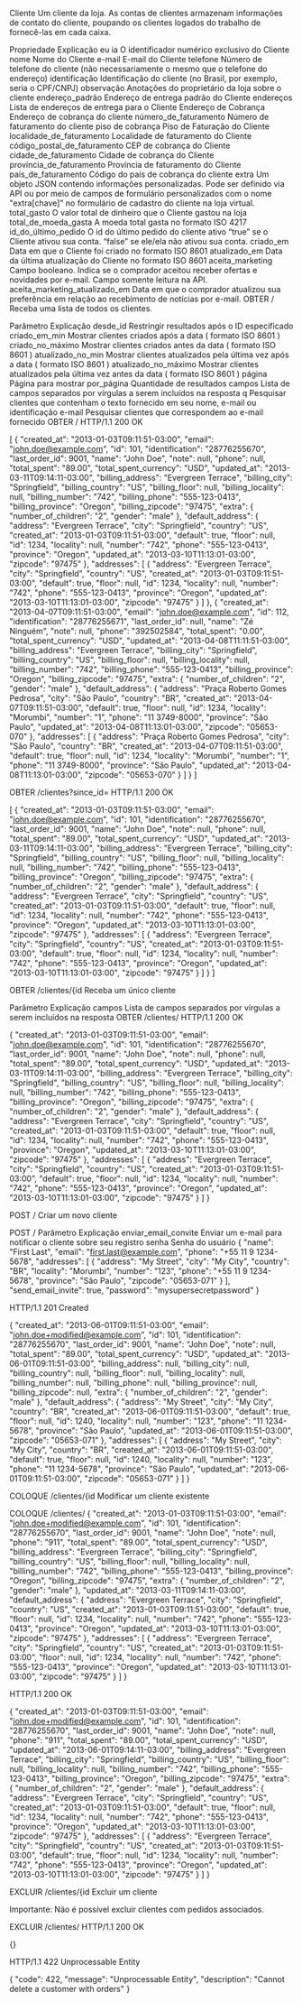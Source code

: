 Cliente
Um cliente da loja. As contas de clientes armazenam informações de contato do cliente, poupando os clientes logados do trabalho de fornecê-las em cada caixa.

Propriedade	Explicação
eu ia	O identificador numérico exclusivo do Cliente
nome	Nome do Cliente
e-mail	E-mail do Cliente
telefone	Número de telefone do cliente (não necessariamente o mesmo que o telefone do endereço)
identificação	Identificação do cliente (no Brasil, por exemplo, seria o CPF/CNPJ)
observação	Anotações do proprietário da loja sobre o cliente
endereço_padrão	Endereço de entrega padrão do Cliente
endereços	Lista de endereços de entrega para o Cliente
Endereço de Cobrança	Endereço de cobrança do cliente
número_de_faturamento	Número de faturamento do cliente
piso de cobrança	Piso de Faturação do Cliente
localidade_de_faturamento	Localidade de faturamento do Cliente
código_postal_de_faturamento	CEP de cobrança do Cliente
cidade_de_faturamento	Cidade de cobrança do Cliente
província_de_faturamento	Província de faturamento do Cliente
país_de_faturamento	Código do país de cobrança do cliente
extra	Um objeto JSON contendo informações personalizadas. Pode ser definido via API ou por meio de campos de formulário personalizados com o nome "extra[chave]" no formulário de cadastro do cliente na loja virtual.
total_gasto	O valor total de dinheiro que o Cliente gastou na loja
total_de_moeda_gasta	A moeda total gasta no formato ISO 4217
id_do_último_pedido	O id do último pedido do cliente
ativo	“true” se o Cliente ativou sua conta. “false” se ele/ela não ativou sua conta.
criado_em	Data em que o Cliente foi criado no formato ISO 8601
atualizado_em	Data da última atualização do Cliente no formato ISO 8601
aceita_marketing	Campo booleano. Indica se o comprador aceitou receber ofertas e novidades por e-mail. Campo somente leitura na API.
aceita_marketing_atualizado_em	Data em que o comprador atualizou sua preferência em relação ao recebimento de notícias por e-mail.
OBTER / 
Receba uma lista de todos os clientes.

Parâmetro	Explicação
desde_id	Restringir resultados após o ID especificado
criado_em_min	Mostrar clientes criados após a data ( formato ISO 8601 )
criado_no_máximo	Mostrar clientes criados antes da data ( formato ISO 8601 )
atualizado_no_min	Mostrar clientes atualizados pela última vez após a data ( formato ISO 8601 )
atualizado_no_máximo	Mostrar clientes atualizados pela última vez antes da data ( formato ISO 8601 )
página	Página para mostrar
por_página	Quantidade de resultados
campos	Lista de campos separados por vírgulas a serem incluídos na resposta
q	Pesquisar clientes que contenham o texto fornecido em seu nome, e-mail ou identificação
e-mail	Pesquisar clientes que correspondem ao e-mail fornecido
OBTER / 
HTTP/1.1 200 OK

[
    {
      "created_at": "2013-01-03T09:11:51-03:00",
      "email": "john.doe@example.com",
      "id": 101,
      "identification": "28776255670",
      "last_order_id": 9001,
      "name": "John Doe",
      "note": null,
      "phone": null,
      "total_spent": "89.00",
      "total_spent_currency": "USD",
      "updated_at": "2013-03-11T09:14:11-03:00",
      "billing_address": "Evergreen Terrace",
      "billing_city": "Springfield",
      "billing_country": "US",
      "billing_floor": null,
      "billing_locality": null,
      "billing_number": "742",
      "billing_phone": "555-123-0413",
      "billing_province": "Oregon",
      "billing_zipcode": "97475",
      "extra": {
        "number_of_children": "2",
        "gender": "male"
      },
      "default_address": {
        "address": "Evergreen Terrace",
        "city": "Springfield",
        "country": "US",
        "created_at": "2013-01-03T09:11:51-03:00",
        "default": true,
        "floor": null,
        "id": 1234,
        "locality": null,
        "number": "742",
        "phone": "555-123-0413",
        "province": "Oregon",
        "updated_at": "2013-03-10T11:13:01-03:00",
        "zipcode": "97475"
      },
      "addresses": [
        {
          "address": "Evergreen Terrace",
          "city": "Springfield",
          "country": "US",
          "created_at": "2013-01-03T09:11:51-03:00",
          "default": true,
          "floor": null,
          "id": 1234,
          "locality": null,
          "number": "742",
          "phone": "555-123-0413",
          "province": "Oregon",
          "updated_at": "2013-03-10T11:13:01-03:00",
          "zipcode": "97475"
        }
      ]
    },
    {
      "created_at": "2013-04-07T09:11:51-03:00",
      "email": "john.doe@example.com",
      "id": 112,
      "identification": "28776255671",
      "last_order_id": null,
      "name": "Zé Ninguém",
      "note": null,
      "phone": "392502584",
      "total_spent": "0.00",
      "total_spent_currency": "USD",
      "updated_at": "2013-04-08T11:11:51-03:00",
      "billing_address": "Evergreen Terrace",
      "billing_city": "Springfield",
      "billing_country": "US",
      "billing_floor": null,
      "billing_locality": null,
      "billing_number": "742",
      "billing_phone": "555-123-0413",
      "billing_province": "Oregon",
      "billing_zipcode": "97475",
      "extra": {
        "number_of_children": "2",
        "gender": "male"
      },
      "default_address": {
        "address": "Praça Roberto Gomes Pedrosa",
        "city": "São Paulo",
        "country": "BR",
        "created_at": "2013-04-07T09:11:51-03:00",
        "default": true,
        "floor": null,
        "id": 1234,
        "locality": "Morumbi",
        "number": "1",
        "phone": "11 3749-8000",
        "province": "São Paulo",
        "updated_at": "2013-04-08T11:13:01-03:00",
        "zipcode": "05653-070"
      },
      "addresses": [
        {
          "address": "Praça Roberto Gomes Pedrosa",
          "city": "São Paulo",
          "country": "BR",
          "created_at": "2013-04-07T09:11:51-03:00",
          "default": true,
          "floor": null,
          "id": 1234,
          "locality": "Morumbi",
          "number": "1",
          "phone": "11 3749-8000",
          "province": "São Paulo",
          "updated_at": "2013-04-08T11:13:01-03:00",
          "zipcode": "05653-070"
        }
      ]
    }
]

OBTER /clientes?since_id= 
HTTP/1.1 200 OK

[
    {
      "created_at": "2013-01-03T09:11:51-03:00",
      "email": "john.doe@example.com",
      "id": 101,
      "identification": "28776255670",
      "last_order_id": 9001,
      "name": "John Doe",
      "note": null,
      "phone": null,
      "total_spent": "89.00",
      "total_spent_currency": "USD",
      "updated_at": "2013-03-11T09:14:11-03:00",
      "billing_address": "Evergreen Terrace",
      "billing_city": "Springfield",
      "billing_country": "US",
      "billing_floor": null,
      "billing_locality": null,
      "billing_number": "742",
      "billing_phone": "555-123-0413",
      "billing_province": "Oregon",
      "billing_zipcode": "97475",
      "extra": {
        "number_of_children": "2",
        "gender": "male"
      },
      "default_address": {
        "address": "Evergreen Terrace",
        "city": "Springfield",
        "country": "US",
        "created_at": "2013-01-03T09:11:51-03:00",
        "default": true,
        "floor": null,
        "id": 1234,
        "locality": null,
        "number": "742",
        "phone": "555-123-0413",
        "province": "Oregon",
        "updated_at": "2013-03-10T11:13:01-03:00",
        "zipcode": "97475"
      },
      "addresses": [
        {
          "address": "Evergreen Terrace",
          "city": "Springfield",
          "country": "US",
          "created_at": "2013-01-03T09:11:51-03:00",
          "default": true,
          "floor": null,
          "id": 1234,
          "locality": null,
          "number": "742",
          "phone": "555-123-0413",
          "province": "Oregon",
          "updated_at": "2013-03-10T11:13:01-03:00",
          "zipcode": "97475"
        }
      ]
    }
]

OBTER /clientes/{id 
Receba um único cliente

Parâmetro	Explicação
campos	Lista de campos separados por vírgulas a serem incluídos na resposta
OBTER /clientes/ 
HTTP/1.1 200 OK

{
  "created_at": "2013-01-03T09:11:51-03:00",
  "email": "john.doe@example.com",
  "id": 101,
  "identification": "28776255670",
  "last_order_id": 9001,
  "name": "John Doe",
  "note": null,
  "phone": null,
  "total_spent": "89.00",
  "total_spent_currency": "USD",
  "updated_at": "2013-03-11T09:14:11-03:00",
  "billing_address": "Evergreen Terrace",
  "billing_city": "Springfield",
  "billing_country": "US",
  "billing_floor": null,
  "billing_locality": null,
  "billing_number": "742",
  "billing_phone": "555-123-0413",
  "billing_province": "Oregon",
  "billing_zipcode": "97475",
  "extra": {
    "number_of_children": "2",
    "gender": "male"
  },
  "default_address": {
    "address": "Evergreen Terrace",
    "city": "Springfield",
    "country": "US",
    "created_at": "2013-01-03T09:11:51-03:00",
    "default": true,
    "floor": null,
    "id": 1234,
    "locality": null,
    "number": "742",
    "phone": "555-123-0413",
    "province": "Oregon",
    "updated_at": "2013-03-10T11:13:01-03:00",
    "zipcode": "97475"
  },
  "addresses": [
    {
      "address": "Evergreen Terrace",
      "city": "Springfield",
      "country": "US",
      "created_at": "2013-01-03T09:11:51-03:00",
      "default": true,
      "floor": null,
      "id": 1234,
      "locality": null,
      "number": "742",
      "phone": "555-123-0413",
      "province": "Oregon",
      "updated_at": "2013-03-10T11:13:01-03:00",
      "zipcode": "97475"
    }
  ]
}

POST / 
Criar um novo cliente

POST / 
Parâmetro	Explicação
enviar_email_convite	Enviar um e-mail para notificar o cliente sobre seu registro
senha	Senha do usuário
{
    "name": "First Last",
    "email": "first.last@example.com",
    "phone": "+55 11 9 1234-5678",
    "addresses": [
      {
        "address": "My Street",
        "city": "My City",
        "country": "BR",
        "locality": "Morumbi",
        "number": "123",
        "phone": "+55 11 9 1234-5678",
        "province": "São Paulo",
        "zipcode": "05653-071"
      }
    ],
    "send_email_invite": true,
    "password": "mysupersecretpassword"
}

HTTP/1.1 201 Created

{
  "created_at": "2013-06-01T09:11:51-03:00",
  "email": "john.doe+modified@example.com",
  "id": 101,
  "identification": "28776255670",
  "last_order_id": 9001,
  "name": "John Doe",
  "note": null,
  "total_spent": "89.00",
  "total_spent_currency": "USD",
  "updated_at": "2013-06-01T09:11:51-03:00",
  "billing_address": null,
  "billing_city": null,
  "billing_country": null,
  "billing_floor": null,
  "billing_locality": null,
  "billing_number": null,
  "billing_phone": null,
  "billing_province": null,
  "billing_zipcode": null,
  "extra": {
    "number_of_children": "2",
    "gender": "male"
  },
  "default_address": {
    "address": "My Street",
    "city": "My City",
    "country": "BR",
    "created_at": "2013-06-01T09:11:51-03:00",
    "default": true,
    "floor": null,
    "id": 1240,
    "locality": null,
    "number": "123",
    "phone": "11 1234-5678",
    "province": "São Paulo",
    "updated_at": "2013-06-01T09:11:51-03:00",
    "zipcode": "05653-071"
  },
  "addresses": [
    {
      "address": "My Street",
      "city": "My City",
      "country": "BR",
      "created_at": "2013-06-01T09:11:51-03:00",
      "default": true,
      "floor": null,
      "id": 1240,
      "locality": null,
      "number": "123",
      "phone": "11 1234-5678",
      "province": "São Paulo",
      "updated_at": "2013-06-01T09:11:51-03:00",
      "zipcode": "05653-071"
    }
  ]
}

COLOQUE /clientes/{id 
Modificar um cliente existente

COLOQUE /clientes/ 
{
  "created_at": "2013-01-03T09:11:51-03:00",
  "email": "john.doe+modified@example.com",
  "id": 101,
  "identification": "28776255670",
  "last_order_id": 9001,
  "name": "John Doe",
  "note": null,
  "phone": "911",
  "total_spent": "89.00",
  "total_spent_currency": "USD",
  "billing_address": "Evergreen Terrace",
  "billing_city": "Springfield",
  "billing_country": "US",
  "billing_floor": null,
  "billing_locality": null,
  "billing_number": "742",
  "billing_phone": "555-123-0413",
  "billing_province": "Oregon",
  "billing_zipcode": "97475",
  "extra": {
    "number_of_children": "2",
    "gender": "male"
  },
  "updated_at": "2013-03-11T09:14:11-03:00",
  "default_address": {
    "address": "Evergreen Terrace",
    "city": "Springfield",
    "country": "US",
    "created_at": "2013-01-03T09:11:51-03:00",
    "default": true,
    "floor": null,
    "id": 1234,
    "locality": null,
    "number": "742",
    "phone": "555-123-0413",
    "province": "Oregon",
    "updated_at": "2013-03-10T11:13:01-03:00",
    "zipcode": "97475"
  },
  "addresses": [
    {
      "address": "Evergreen Terrace",
      "city": "Springfield",
      "country": "US",
      "created_at": "2013-01-03T09:11:51-03:00",
      "floor": null,
      "id": 1234,
      "locality": null,
      "number": "742",
      "phone": "555-123-0413",
      "province": "Oregon",
      "updated_at": "2013-03-10T11:13:01-03:00",
      "zipcode": "97475"
    }
  ]
}

HTTP/1.1 200 OK

{
  "created_at": "2013-01-03T09:11:51-03:00",
  "email": "john.doe+modified@example.com",
  "id": 101,
  "identification": "28776255670",
  "last_order_id": 9001,
  "name": "John Doe",
  "note": null,
  "phone": "911",
  "total_spent": "89.00",
  "total_spent_currency": "USD",
  "updated_at": "2013-06-01T09:14:11-03:00",
  "billing_address": "Evergreen Terrace",
  "billing_city": "Springfield",
  "billing_country": "US",
  "billing_floor": null,
  "billing_locality": null,
  "billing_number": "742",
  "billing_phone": "555-123-0413",
  "billing_province": "Oregon",
  "billing_zipcode": "97475",
  "extra": {
    "number_of_children": "2",
    "gender": "male"
  },
  "default_address": {
    "address": "Evergreen Terrace",
    "city": "Springfield",
    "country": "US",
    "created_at": "2013-01-03T09:11:51-03:00",
    "default": true,
    "floor": null,
    "id": 1234,
    "locality": null,
    "number": "742",
    "phone": "555-123-0413",
    "province": "Oregon",
    "updated_at": "2013-03-10T11:13:01-03:00",
    "zipcode": "97475"
  },
  "addresses": [
    {
      "address": "Evergreen Terrace",
      "city": "Springfield",
      "country": "US",
      "created_at": "2013-01-03T09:11:51-03:00",
      "default": true,
      "floor": null,
      "id": 1234,
      "locality": null,
      "number": "742",
      "phone": "555-123-0413",
      "province": "Oregon",
      "updated_at": "2013-03-10T11:13:01-03:00",
      "zipcode": "97475"
    }
  ]
}

EXCLUIR /clientes/{id 
Excluir um cliente

Importante: Não é possível excluir clientes com pedidos associados.

EXCLUIR /clientes/ 
HTTP/1.1 200 OK

{}

HTTP/1.1 422 Unprocessable Entity

{
    "code": 422,
    "message": "Unprocessable Entity",
    "description": "Cannot delete a customer with orders"
}